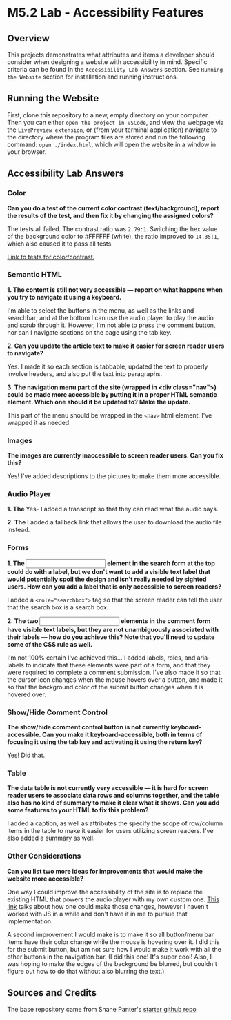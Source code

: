 # M5.2 Lab - Accessibility Features

## Overview

This projects demonstrates what attributes and items a developer should consider when designing a website with accessibility in mind. Specific criteria can be found in the `Accessibility Lab Answers` section. See `Running the Website` section for installation and running instructions.

## Running the Website
First, clone this repository to a new, empty directory on your computer. Then you can either `open the project in VSCode`, and view the webpage via the `LivePreview extension`, or (from your terminal application) navigate to the directory where the program files are stored and run the following command: `open ./index.html`, which will open the website in a window in your browser. 

## Accessibility Lab Answers
### Color
**Can you do a test of the current color contrast (text/background), report the results of the test, and then fix it by changing the assigned colors?**

The tests all failed. The contrast ratio was `2.79:1`. Switching the hex value of the background color to #FFFFFF (white), the ratio improved to `14.35:1`, which also caused it to pass all tests. 

[Link to tests for color/contrast.](https://webaim.org/resources/contrastchecker/)

### Semantic HTML
**1. The content is still not very accessible — report on what happens when you try to navigate it using a keyboard.**

I'm able to select the buttons in the menu, as well as the links and searchbar; and at the bottom I can use the audio player to play the audio and scrub through it. However, I'm not able to press the comment button, nor can I navigate sections on the page using the tab key.

**2. Can you update the article text to make it easier for screen reader users to navigate?**

Yes. I made it so each section is tabbable, updated the text to properly involve headers, and also put the text into paragraphs. 

**3. The navigation menu part of the site (wrapped in \<div class="nav"></div>) could be made more accessible by putting it in a proper HTML semantic element. Which one should it be updated to? Make the update.**

This part of the menu should be wrapped in the `<nav>` html element. I've wrapped it as needed.

### Images
**The images are currently inaccessible to screen reader users. Can you fix this?**

Yes! I've added descriptions to the pictures to make them more accessible.

### Audio Player
**1. The <audio> player isn't accessible to hearing impaired (deaf) people — can you add some kind of accessible alternative for these users?**
Yes- I added a transcript so that they can read what the audio says.

**2. The <audio> player isn't accessible to those using older browsers that don't support HTML audio. How can you allow them to still access the audio?**
I added a fallback link that allows the user to download the audio file instead.

### Forms
**1. The <input> element in the search form at the top could do with a label, but we don't want to add a visible text label that would potentially spoil the design and isn't really needed by sighted users. How can you add a label that is only accessible to screen readers?**

I added a `<role="searchbox">` tag so that the screen reader can tell the user that the search box is a search box.

**2. The two <input> elements in the comment form have visible text labels, but they are not unambiguously associated with their labels — how do you achieve this? Note that you'll need to update some of the CSS rule as well.**

I'm not 100% certain I've achieved this... I added labels, roles, and aria-labels to indicate that these elements were part of a form, and that they were required to complete a comment submission. I've also made it so that the cursor icon changes when the mouse hovers over a button, and made it so that the background color of the submit button changes when it is hovered over.

### Show/Hide Comment Control
**The show/hide comment control button is not currently keyboard-accessible. Can you make it keyboard-accessible, both in terms of focusing it using the tab key and activating it using the return key?**

Yes! Did that.

### Table
**The data table is not currently very accessible — it is hard for screen reader users to associate data rows and columns together, and the table also has no kind of summary to make it clear what it shows. Can you add some features to your HTML to fix this problem?**

I added a caption, as well as attributes the specify the scope of row/column items in the table to make it easier for users utilizing screen readers. I've also added a summary as well. 

### Other Considerations
**Can you list two more ideas for improvements that would make the website more accessible?**

One way I could improve the accessibility of the site is to replace the existing HTML that powers the audio player with my own custom one. [This link](https://developer.mozilla.org/en-US/docs/Learn/Accessibility/Multimedia#accessible_audio_and_video_controls) talks about how one could make those changes, however I haven't worked with JS in a while and don't have it in me to pursue that implementation.

A second improvement I would make is to make it so all button/menu bar items have their color change while the mouse is hovering over it. I did this for the submit button, but am not sure how I would make it work with all the other buttons in the navigation bar. (I did this one! It's super cool! Also, I was hoping to make the edges of the background be blurred, but couldn't figure out how to do that without also blurring the text.)

## Sources and Credits

The base repository came from Shane Panter's [starter github repo](https://github.com/shanep/web-dev-starter)

